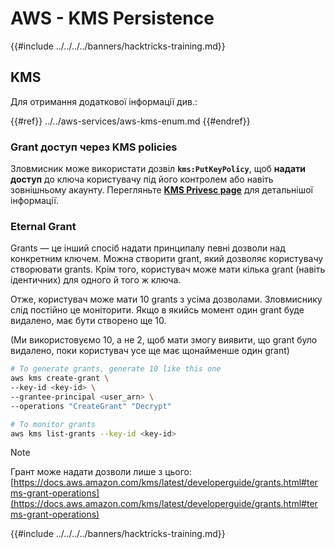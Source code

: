 # AWS - KMS Persistence

{{#include ../../../../banners/hacktricks-training.md}}

## KMS

Для отримання додаткової інформації див.:

{{#ref}}
../../aws-services/aws-kms-enum.md
{{#endref}}

### Grant доступ через KMS policies

Зловмисник може використати дозвіл **`kms:PutKeyPolicy`**, щоб **надати доступ** до ключа користувачу під його контролем або навіть зовнішньому акаунту. Перегляньте [**KMS Privesc page**](../../aws-privilege-escalation/aws-kms-privesc/README.md) для детальнішої інформації.

### Eternal Grant

Grants — це інший спосіб надати принципалу певні дозволи над конкретним ключем. Можна створити grant, який дозволяє користувачу створювати grants. Крім того, користувач може мати кілька grant (навіть ідентичних) для одного й того ж ключа.

Отже, користувач може мати 10 grants з усіма дозволами. Зловмиснику слід постійно це моніторити. Якщо в якийсь момент один grant буде видалено, має бути створено ще 10.

(Ми використовуємо 10, а не 2, щоб мати змогу виявити, що grant було видалено, поки користувач усе ще має щонайменше один grant)
```bash
# To generate grants, generate 10 like this one
aws kms create-grant \
--key-id <key-id> \
--grantee-principal <user_arn> \
--operations "CreateGrant" "Decrypt"

# To monitor grants
aws kms list-grants --key-id <key-id>
```
> [!NOTE]
> Грант може надати дозволи лише з цього: [https://docs.aws.amazon.com/kms/latest/developerguide/grants.html#terms-grant-operations](https://docs.aws.amazon.com/kms/latest/developerguide/grants.html#terms-grant-operations)

{{#include ../../../../banners/hacktricks-training.md}}
